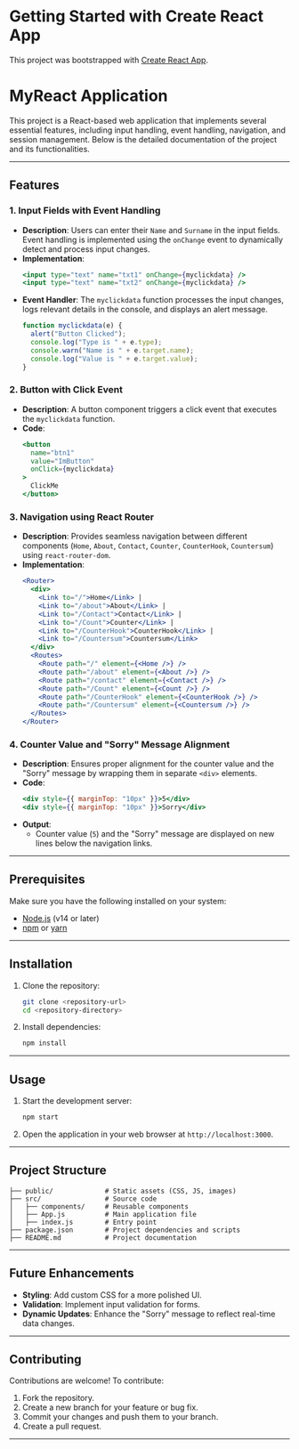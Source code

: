 # Getting Started with Create React App

This project was bootstrapped with [Create React App](https://github.com/facebook/create-react-app).


# MyReact Application

This project is a React-based web application that implements several essential features, including input handling, event handling, navigation, and session management. Below is the detailed documentation of the project and its functionalities.

---

## Features

### 1. Input Fields with Event Handling
- **Description**: Users can enter their `Name` and `Surname` in the input fields. Event handling is implemented using the `onChange` event to dynamically detect and process input changes.
- **Implementation**:
  ```jsx
  <input type="text" name="txt1" onChange={myclickdata} />
  <input type="text" name="txt2" onChange={myclickdata} />
  ```
- **Event Handler**:
  The `myclickdata` function processes the input changes, logs relevant details in the console, and displays an alert message.
  ```jsx
  function myclickdata(e) {
    alert("Button Clicked");
    console.log("Type is " + e.type);
    console.warn("Name is " + e.target.name);
    console.log("Value is " + e.target.value);
  }
  ```

### 2. Button with Click Event
- **Description**: A button component triggers a click event that executes the `myclickdata` function.
- **Code**:
  ```jsx
  <button
    name="btn1"
    value="ImButton"
    onClick={myclickdata}
  >
    ClickMe
  </button>
  ```

### 3. Navigation using React Router
- **Description**: Provides seamless navigation between different components (`Home`, `About`, `Contact`, `Counter`, `CounterHook`, `Countersum`) using `react-router-dom`.
- **Implementation**:
  ```jsx
  <Router>
    <div>
      <Link to="/">Home</Link> |
      <Link to="/about">About</Link> |
      <Link to="/Contact">Contact</Link> |
      <Link to="/Count">Counter</Link> |
      <Link to="/CounterHook">CounterHook</Link> |
      <Link to="/Countersum">Countersum</Link>
    </div>
    <Routes>
      <Route path="/" element={<Home />} />
      <Route path="/about" element={<About />} />
      <Route path="/contact" element={<Contact />} />
      <Route path="/Count" element={<Count />} />
      <Route path="/CounterHook" element={<CounterHook />} />
      <Route path="/Countersum" element={<Countersum />} />
    </Routes>
  </Router>
  ```

### 4. Counter Value and "Sorry" Message Alignment
- **Description**: Ensures proper alignment for the counter value and the "Sorry" message by wrapping them in separate `<div>` elements.
- **Code**:
  ```jsx
  <div style={{ marginTop: "10px" }}>5</div>
  <div style={{ marginTop: "10px" }}>Sorry</div>
  ```
- **Output**:
  - Counter value (`5`) and the "Sorry" message are displayed on new lines below the navigation links.

---

## Prerequisites

Make sure you have the following installed on your system:

- [Node.js](https://nodejs.org/) (v14 or later)
- [npm](https://www.npmjs.com/) or [yarn](https://yarnpkg.com/)

---

## Installation

1. Clone the repository:
   ```bash
   git clone <repository-url>
   cd <repository-directory>
   ```

2. Install dependencies:
   ```bash
   npm install
   ```

---

## Usage

1. Start the development server:
   ```bash
   npm start
   ```

2. Open the application in your web browser at `http://localhost:3000`.

---

## Project Structure

```plaintext
├── public/             # Static assets (CSS, JS, images)
├── src/                # Source code
│   ├── components/     # Reusable components
│   ├── App.js          # Main application file
│   ├── index.js        # Entry point
├── package.json        # Project dependencies and scripts
├── README.md           # Project documentation
```

---

## Future Enhancements

- **Styling**: Add custom CSS for a more polished UI.
- **Validation**: Implement input validation for forms.
- **Dynamic Updates**: Enhance the "Sorry" message to reflect real-time data changes.

---

## Contributing

Contributions are welcome! To contribute:

1. Fork the repository.
2. Create a new branch for your feature or bug fix.
3. Commit your changes and push them to your branch.
4. Create a pull request.

---





